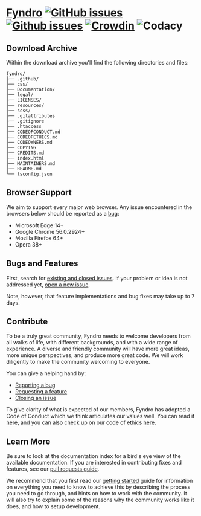 <!--
===-----------------------------------------------------------------------------------===
Copyright (c) 2021 Fyndro

For copying notice, see https://github.com/CMihai99/fyndro/blob/main/COPYING.
For licenses we use, see https://github.com/CMihai99/fyndro/tree/main/LICENSES.
===-----------------------------------------------------------------------------------===
-->

# [Fyndro](https://cmihai99.github.io/fyndro) [![GitHub issues](https://img.shields.io/github/issues/CMihai99/fyndro)](https://github.com/CMihai99/fyndro/issues) [![Github issues](https://img.shields.io/github/issues-closed/CMihai99/fyndro)](https://github.com/CMihai99/fyndro/issues?q=is%3Aissue+is%3Aclosed) [![Crowdin](https://badges.crowdin.net/andro-project/localized.svg)](https://crowdin.com/project/andro-project) ![Codacy](https://img.shields.io/codacy/grade/23f542e075834f949e2871a52692a5da)

## Download Archive

Within the download archive you'll find the following directories and files:

```
fyndro/
├── .github/
├── css/
├── Documentation/
├── legal/
├── LICENSES/
├── resources/
├── scss/
├── .gitattributes
├── .gitignore
├── .htaccess
├── CODEOFCONDUCT.md
├── CODEOFETHICS.md
├── CODEOWNERS.md
├── COPYING
├── CREDITS.md
├── index.html
├── MAINTAINERS.md
├── README.md
└── tsconfig.json
```

## Browser Support

We aim to support every major web browser. Any issue encountered in the browsers below should be reported as a
[bug](https://github.com/CMihai99/fyndro/issues/new?assignees=&labels=bug&template=bug_report.md&title=%5BBug%5D):

-   Microsoft Edge 14+
-   Google Chrome 56.0.2924+
-   Mozilla Firefox 64+
-   Opera 38+
<!--
- Samsung Internet 6.2.01.12+
- Huawei Browser 9.1.0.103+
-->

## Bugs and Features

First, search for [existing and closed issues](https://github.com/CMihai99/fyndro/issues?q=is%3Aissue).
If your problem or idea is not addressed yet,
[open a new issue](https://github.com/CMihai99/fyndro/issues/new/choose).

Note, however, that feature implementations and bug fixes may take up to 7 days.

## Contribute

To be a truly great community, Fyndro needs to welcome developers from all walks of life,
with different backgrounds, and with a wide range of experience. A diverse and friendly
community will have more great ideas, more unique perspectives, and produce more great code.
We will work diligently to make the community welcoming to everyone.

You can give a helping hand by:

-   [Reporting a bug](https://github.com/CMihai99/fyndro/issues/new?assignees=&labels=bug&template=bug_report.md&title=%28Bug%29)
-   [Requesting a feature](https://github.com/CMihai99/fyndro/issues/new?assignees=&labels=feature&template=feature_request.md&title=%28Feature%29)
-   [Closing an issue](https://github.com/CMihai99/fyndro/issues?q=is%3Aissue+is%3Aopen)

To give clarity of what is expected of our members, Fyndro has adopted a Code of Conduct
which we think articulates our values well. You can read it [here](https://github.com/CMihai99/fyndro/blob/main/Documentation/process/CodeOfConduct.md),
and you can also check up on our code of ethics [here](https://github.com/CMihai99/fyndro/blob/main/Documentation/process/CodeOfEthics.md).

## Learn More

Be sure to look at the documentation index for a bird's eye view of the available documentation.
If you are interested in contributing fixes and features, see our [pull requests guide](https://github.com/CMihai99/fyndro/blob/main/Documentation/maintainer/PullRequests.md).

We recommend that you first read our [getting started](https://github.com/CMihai99/fyndro/blob/main/Documentation/process/GettingStarted.md) guide for information on everything you need to know to achieve this by
describing the process you need to go through, and hints on how to work with the community. It will also
try to explain some of the reasons why the community works like it does, and how to setup development.
